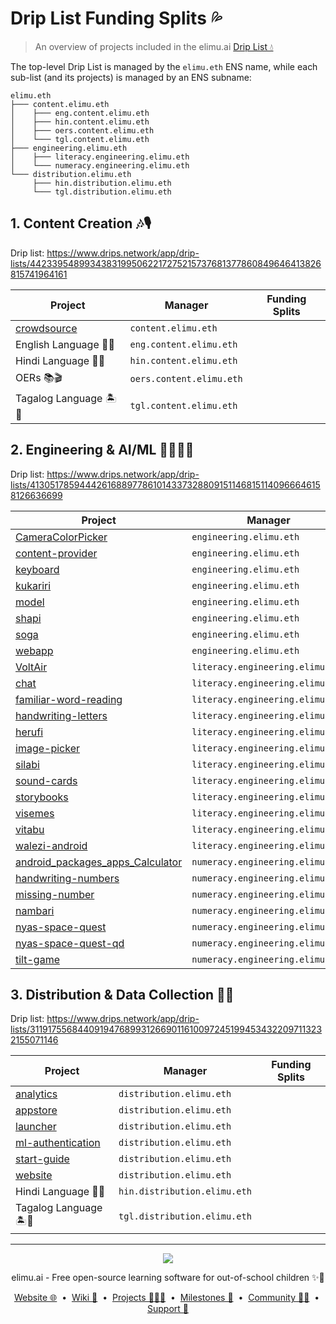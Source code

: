 # Drip List Funding Splits 💦

> An overview of projects included in the elimu.ai [Drip List 💧](https://www.drips.network/app/drip-lists/41305178594442616889778610143373288091511468151140966646158126636698)

The top-level Drip List is managed by the `elimu.eth` ENS name, while each sub-list (and its projects) is managed by an ENS subname:
```
elimu.eth
├─── content.elimu.eth
│    ├─── eng.content.elimu.eth
│    ├─── hin.content.elimu.eth
│    ├─── oers.content.elimu.eth
│    └─── tgl.content.elimu.eth
├─── engineering.elimu.eth
│    ├─── literacy.engineering.elimu.eth
│    └─── numeracy.engineering.elimu.eth
└─── distribution.elimu.eth
     ├─── hin.distribution.elimu.eth
     └─── tgl.distribution.elimu.eth
```

## 1. Content Creation 🎶🎙️

Drip list: https://www.drips.network/app/drip-lists/44233954899343831995062217275215737681377860849646413826815741964161

| Project | Manager | Funding Splits |
| --- | --- | --- |
| [crowdsource](https://github.com/elimu-ai/crowdsource) | `content.elimu.eth` |  |
| English Language 🍔🏈 | `eng.content.elimu.eth` |  |
| Hindi Language 🏏🐯 | `hin.content.elimu.eth` |  |
| OERs 📚🎬 | `oers.content.elimu.eth` |  |
| Tagalog Language 🏝️🦎 | `tgl.content.elimu.eth` |  |

## 2. Engineering & AI/ML 👩🏽‍💻📱

Drip list: https://www.drips.network/app/drip-lists/41305178594442616889778610143373288091511468151140966646158126636699

| Project | Manager | Funding Splits |
| --- | --- | --- |
| [CameraColorPicker](https://github.com/elimu-ai/CameraColorPicker) | `engineering.elimu.eth` |  |
| [content-provider](https://github.com/elimu-ai/content-provider) | `engineering.elimu.eth` |  |
| [keyboard](https://github.com/elimu-ai/keyboard) | `engineering.elimu.eth` |  |
| [kukariri](https://github.com/elimu-ai/kukariri) | `engineering.elimu.eth` |  |
| [model](https://github.com/elimu-ai/model) | `engineering.elimu.eth` |  |
| [shapi](https://github.com/elimu-ai/shapi) | `engineering.elimu.eth` |  |
| [soga](https://github.com/elimu-ai/soga) | `engineering.elimu.eth` |  |
| [webapp](https://github.com/elimu-ai/webapp) | `engineering.elimu.eth` | [`FUNDING_SPLITS.csv`](https://github.com/elimu-ai/webapp/blob/main/FUNDING_SPLITS.csv) |
| [VoltAir](https://github.com/elimu-ai/VoltAir) | `literacy.engineering.elimu.eth` |  |
| [chat](https://github.com/elimu-ai/chat) | `literacy.engineering.elimu.eth` |  |
| [familiar-word-reading](https://github.com/elimu-ai/familiar-word-reading) | `literacy.engineering.elimu.eth` |  |
| [handwriting-letters](https://github.com/elimu-ai/handwriting-letters) | `literacy.engineering.elimu.eth` |  |
| [herufi](https://github.com/elimu-ai/herufi) | `literacy.engineering.elimu.eth` |  |
| [image-picker](https://github.com/elimu-ai/image-picker) | `literacy.engineering.elimu.eth` |  |
| [silabi](https://github.com/elimu-ai/silabi) | `literacy.engineering.elimu.eth` |  |
| [sound-cards](https://github.com/elimu-ai/sound-cards) | `literacy.engineering.elimu.eth` |  |
| [storybooks](https://github.com/elimu-ai/storybooks) | `literacy.engineering.elimu.eth` |  |
| [visemes](https://github.com/elimu-ai/visemes) | `literacy.engineering.elimu.eth` |  |
| [vitabu](https://github.com/elimu-ai/vitabu) | `literacy.engineering.elimu.eth` |  |
| [walezi-android](https://github.com/elimu-ai/walezi-android) | `literacy.engineering.elimu.eth` |  |
| [android_packages_apps_Calculator](https://github.com/elimu-ai/android_packages_apps_Calculator) | `numeracy.engineering.elimu.eth` |  |
| [handwriting-numbers](https://github.com/elimu-ai/handwriting-numbers) | `numeracy.engineering.elimu.eth` |  |
| [missing-number](https://github.com/elimu-ai/missing-number) | `numeracy.engineering.elimu.eth` |  |
| [nambari](https://github.com/elimu-ai/nambari) | `numeracy.engineering.elimu.eth` |  |
| [nyas-space-quest](https://github.com/elimu-ai/nyas-space-quest) | `numeracy.engineering.elimu.eth` |  |
| [nyas-space-quest-qd](https://github.com/elimu-ai/nyas-space-quest-qd) | `numeracy.engineering.elimu.eth` |  |
| [tilt-game](https://github.com/elimu-ai/tilt-game) | `numeracy.engineering.elimu.eth` |  |

## 3. Distribution & Data Collection 🛵💨

Drip list: https://www.drips.network/app/drip-lists/31191755684409194768993126690116100972451994534322097113232155071146

| Project | Manager | Funding Splits |
| --- | --- | --- |
| [analytics](https://github.com/elimu-ai/analytics) | `distribution.elimu.eth` |  |
| [appstore](https://github.com/elimu-ai/appstore) | `distribution.elimu.eth` |  |
| [launcher](https://github.com/elimu-ai/launcher) | `distribution.elimu.eth` |  |
| [ml-authentication](https://github.com/elimu-ai/ml-authentication) | `distribution.elimu.eth` |  |
| [start-guide](https://github.com/elimu-ai/start-guide) | `distribution.elimu.eth` |  |
| [website](https://github.com/elimu-ai/website) | `distribution.elimu.eth` |  |
| Hindi Language 🏏🐯 | `hin.distribution.elimu.eth` |  |
| Tagalog Language 🏝️🦎 | `tgl.distribution.elimu.eth` |  |

---

<p align="center">
  <img src="https://github.com/elimu-ai/webapp/blob/main/src/main/webapp/static/img/logo-text-256x78.png" />
</p>
<p align="center">
  elimu.ai - Free open-source learning software for out-of-school children ✨🚀
</p>
<p align="center">
  <a href="https://elimu.ai">Website 🌐</a>
  &nbsp;•&nbsp;
  <a href="https://github.com/elimu-ai/wiki#readme">Wiki 📃</a>
  &nbsp;•&nbsp;
  <a href="https://github.com/orgs/elimu-ai/projects?query=is%3Aopen">Projects 👩🏽‍💻</a>
  &nbsp;•&nbsp;
  <a href="https://github.com/elimu-ai/wiki/milestones">Milestones 🎯</a>
  &nbsp;•&nbsp;
  <a href="https://github.com/elimu-ai/wiki#open-source-community">Community 👋🏽</a>
  &nbsp;•&nbsp;
  <a href="https://www.drips.network/app/drip-lists/41305178594442616889778610143373288091511468151140966646158126636698">Support 💜</a>
</p>
